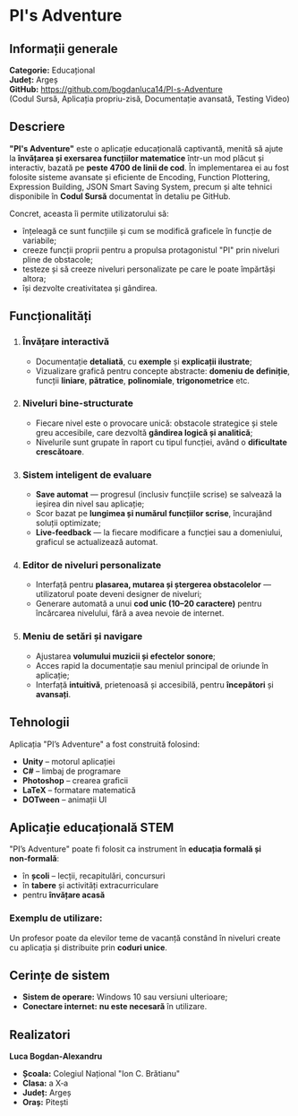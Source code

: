 # PI's Adventure

## Informații generale

**Categorie:** Educațional  
**Județ:** Argeș  
**GitHub:** https://github.com/bogdanluca14/PI-s-Adventure  
(Codul Sursă, Aplicația propriu-zisă, Documentație avansată, Testing Video)


## Descriere

**"PI's Adventure"** este o aplicație educațională captivantă, menită să ajute la **învățarea și exersarea funcțiilor matematice** într-un mod plăcut și interactiv, bazată pe **peste 4700 de linii de cod**. În implementarea ei au fost folosite sisteme avansate și eficiente de Encoding, Function Plottering, Expression Building, JSON Smart Saving System, precum și alte tehnici disponibile în **Codul Sursă** documentat în detaliu pe GitHub.

Concret, aceasta îi permite utilizatorului să:
- înțeleagă ce sunt funcțiile și cum se modifică graficele în funcție de variabile;
- creeze funcții proprii pentru a propulsa protagonistul "PI" prin niveluri pline de obstacole;
- testeze și să creeze niveluri personalizate pe care le poate împărtăși altora;
- își dezvolte creativitatea și gândirea.


## Funcționalități

1. ### Învățare interactivă
   - Documentație **detaliată**, cu **exemple** și **explicații ilustrate**;
   - Vizualizare grafică pentru concepte abstracte: **domeniu de definiție**, funcții **liniare**, **pătratice**, **polinomiale**, **trigonometrice** etc.

2. ### Niveluri bine-structurate
   - Fiecare nivel este o provocare unică: obstacole strategice și stele greu accesibile, care dezvoltă **gândirea logică și analitică**;
   - Nivelurile sunt grupate în raport cu tipul funcției, având o **dificultate crescătoare**.

3. ### Sistem inteligent de evaluare
   - **Save automat** — progresul (inclusiv funcțiile scrise) se salvează la ieșirea din nivel sau aplicație;
   - Scor bazat pe **lungimea și numărul funcțiilor scrise**, încurajând soluții optimizate;
   - **Live‑feedback** — la fiecare modificare a funcției sau a domeniului, graficul se actualizează automat.

4. ### Editor de niveluri personalizate
   - Interfață pentru **plasarea, mutarea și ștergerea obstacolelor** — utilizatorul poate deveni designer de niveluri;
   - Generare automată a unui **cod unic (10–20 caractere)** pentru încărcarea nivelului, fără a avea nevoie de internet.

5. ### Meniu de setări și navigare
   - Ajustarea **volumului muzicii și efectelor sonore**;
   - Acces rapid la documentație sau meniul principal de oriunde în aplicație;
   - Interfață **intuitivă**, prietenoasă și accesibilă, pentru **începători** și **avansați**.


## Tehnologii

Aplicația "PI’s Adventure" a fost construită folosind:

- **Unity** – motorul aplicației  
- **C#** – limbaj de programare  
- **Photoshop** – crearea graficii
- **LaTeX** – formatare matematică  
- **DOTween** – animații UI  


## Aplicație educațională STEM

"PI’s Adventure" poate fi folosit ca instrument în **educația formală și non‑formală**:

- în **școli** – lecții, recapitulări, concursuri  
- în **tabere** și activități extracurriculare  
- pentru **învățare acasă**

### Exemplu de utilizare:
Un profesor poate da elevilor teme de vacanță constând în niveluri create cu aplicația și distribuite prin **coduri unice**.


## Cerințe de sistem

- **Sistem de operare:** Windows 10 sau versiuni ulterioare;
- **Conectare internet:** **nu este necesară** în utilizare.


## Realizatori

**Luca Bogdan‑Alexandru**  
- **Școala:** Colegiul Național "Ion C. Brătianu"
- **Clasa:** a X‑a  
- **Județ:** Argeș  
- **Oraș:** Pitești
